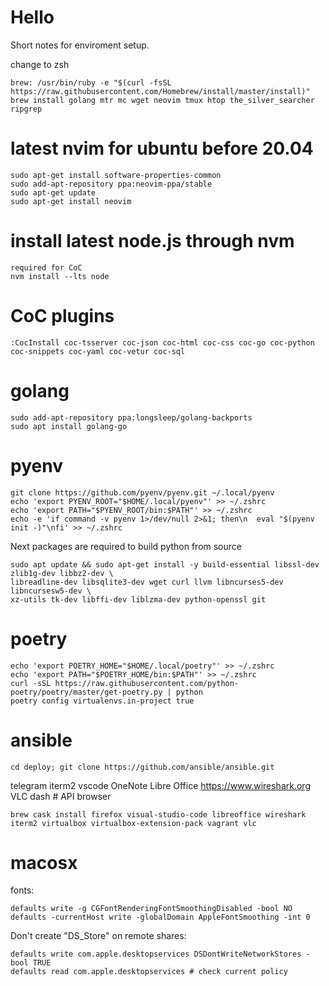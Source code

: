 # Hello
Short notes for enviroment setup.

change to zsh

```
brew: /usr/bin/ruby -e "$(curl -fsSL https://raw.githubusercontent.com/Homebrew/install/master/install)"
brew install golang mtr mc wget neovim tmux htop the_silver_searcher ripgrep
```

# latest nvim for ubuntu before 20.04
```
sudo apt-get install software-properties-common
sudo add-apt-repository ppa:neovim-ppa/stable
sudo apt-get update
sudo apt-get install neovim
```

# install latest node.js through nvm
```
required for CoC
nvm install --lts node
```

# CoC plugins
```
:CocInstall coc-tsserver coc-json coc-html coc-css coc-go coc-python coc-snippets coc-yaml coc-vetur coc-sql
```

# golang
```
sudo add-apt-repository ppa:longsleep/golang-backports
sudo apt install golang-go
```

# pyenv
```
git clone https://github.com/pyenv/pyenv.git ~/.local/pyenv
echo 'export PYENV_ROOT="$HOME/.local/pyenv"' >> ~/.zshrc
echo 'export PATH="$PYENV_ROOT/bin:$PATH"' >> ~/.zshrc
echo -e 'if command -v pyenv 1>/dev/null 2>&1; then\n  eval "$(pyenv init -)"\nfi' >> ~/.zshrc
```

Next packages are required to build python from source
```
sudo apt update && sudo apt-get install -y build-essential libssl-dev zlib1g-dev libbz2-dev \
libreadline-dev libsqlite3-dev wget curl llvm libncurses5-dev libncursesw5-dev \
xz-utils tk-dev libffi-dev liblzma-dev python-openssl git
```

# poetry
```
echo 'export POETRY_HOME="$HOME/.local/poetry"' >> ~/.zshrc
echo 'export PATH="$POETRY_HOME/bin:$PATH"' >> ~/.zshrc
curl -sSL https://raw.githubusercontent.com/python-poetry/poetry/master/get-poetry.py | python
poetry config virtualenvs.in-project true
```

# ansible
```
cd deploy; git clone https://github.com/ansible/ansible.git
```


telegram
iterm2
vscode
OneNote
Libre Office
https://www.wireshark.org
VLC
dash # API browser

```
brew cask install firefox visual-studio-code libreoffice wireshark iterm2 virtualbox virtualbox-extension-pack vagrant vlc
```

# macosx

fonts:
```
defaults write -g CGFontRenderingFontSmoothingDisabled -bool NO
defaults -currentHost write -globalDomain AppleFontSmoothing -int 0
```

Don't create "DS_Store" on remote shares:
```
defaults write com.apple.desktopservices DSDontWriteNetworkStores -bool TRUE
defaults read com.apple.desktopservices # check current policy
```
